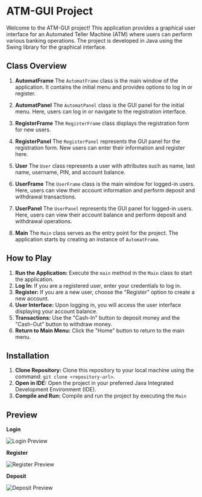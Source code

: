 # ATM-GUI Project

Welcome to the ATM-GUI project! This application provides a graphical user interface for an Automated Teller Machine (ATM) where users can perform various banking operations. The project is developed in Java using the Swing library for the graphical interface.

## Class Overview

1. **AutomatFrame**
   The `AutomatFrame` class is the main window of the application. It contains the initial menu and provides options to log in or register.

2. **AutomatPanel**
   The `AutomatPanel` class is the GUI panel for the initial menu. Here, users can log in or navigate to the registration interface.

3. **RegisterFrame**
   The `RegisterFrame` class displays the registration form for new users.

4. **RegisterPanel**
   The `RegisterPanel` represents the GUI panel for the registration form. New users can enter their information and register here.

5. **User**
   The `User` class represents a user with attributes such as name, last name, username, PIN, and account balance.

6. **UserFrame**
   The `UserFrame` class is the main window for logged-in users. Here, users can view their account information and perform deposit and withdrawal transactions.

7. **UserPanel**
   The `UserPanel` represents the GUI panel for logged-in users. Here, users can view their account balance and perform deposit and withdrawal operations.

8. **Main**
   The `Main` class serves as the entry point for the project. The application starts by creating an instance of `AutomatFrame`.

## How to Play

1. **Run the Application:** Execute the `main` method in the `Main` class to start the application.
2. **Log In:** If you are a registered user, enter your credentials to log in.
3. **Register:** If you are a new user, choose the "Register" option to create a new account.
4. **User Interface:** Upon logging in, you will access the user interface displaying your account balance.
5. **Transactions:** Use the "Cash-In" button to deposit money and the "Cash-Out" button to withdraw money.
6. **Return to Main Menu:** Click the "Home" button to return to the main menu.

## Installation

1. **Clone Repository:** Clone this repository to your local machine using the command: `git clone <repository-url>`.
2. **Open in IDE:** Open the project in your preferred Java Integrated Development Environment (IDE).
3. **Compile and Run:** Compile and run the project by executing the `Main`

## Preview

**Login**


![Login Preview](https://github.com/ismguen/ATM_GUI_Project/assets/130120780/a93f92cc-2da0-419a-bb01-dec8de42e097.png)

**Register**



![Register Preview](https://github.com/ismguen/ATM_GUI_Project/assets/130120780/da6e19d8-c196-4326-9177-9960c3aa34d7.png)

**Deposit**


![Deposit Preview](https://github.com/ismguen/ATM_GUI_Project/assets/130120780/dcbd6f66-385b-4aeb-8ff9-249b4f62e9af.png)




